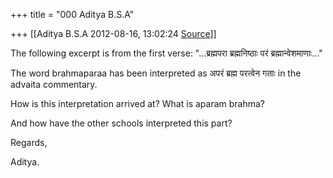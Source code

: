+++
title = "000 Aditya B.S.A"

+++
[[Aditya B.S.A	2012-08-16, 13:02:24 [Source](https://groups.google.com/g/bvparishat/c/be9dl2fzYEY)]]



The following excerpt is from the first verse: "...ब्रह्मपरा ब्रह्मनिष्ठाः परं ब्रह्मान्वेशमाणाः..."

The word brahmaparaa has been interpreted as अपरं ब्रह्म परत्वेन गताः in the advaita commentary.

How is this interpretation arrived at? What is aparam brahma?

And how have the other schools interpreted this part?

Regards,

Aditya.  

